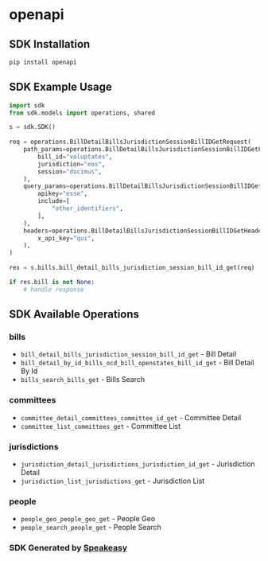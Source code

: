 # openapi

<!-- Start SDK Installation -->
## SDK Installation

```bash
pip install openapi
```
<!-- End SDK Installation -->

## SDK Example Usage
<!-- Start SDK Example Usage -->
```python
import sdk
from sdk.models import operations, shared

s = sdk.SDK()
    
req = operations.BillDetailBillsJurisdictionSessionBillIDGetRequest(
    path_params=operations.BillDetailBillsJurisdictionSessionBillIDGetPathParams(
        bill_id="voluptates",
        jurisdiction="eos",
        session="ducimus",
    ),
    query_params=operations.BillDetailBillsJurisdictionSessionBillIDGetQueryParams(
        apikey="esse",
        include=[
            "other_identifiers",
        ],
    ),
    headers=operations.BillDetailBillsJurisdictionSessionBillIDGetHeaders(
        x_api_key="qui",
    ),
)
    
res = s.bills.bill_detail_bills_jurisdiction_session_bill_id_get(req)

if res.bill is not None:
    # handle response
```
<!-- End SDK Example Usage -->

<!-- Start SDK Available Operations -->
## SDK Available Operations

### bills

* `bill_detail_bills_jurisdiction_session_bill_id_get` - Bill Detail
* `bill_detail_by_id_bills_ocd_bill_openstates_bill_id_get` - Bill Detail By Id
* `bills_search_bills_get` - Bills Search

### committees

* `committee_detail_committees_committee_id_get` - Committee Detail
* `committee_list_committees_get` - Committee List

### jurisdictions

* `jurisdiction_detail_jurisdictions_jurisdiction_id_get` - Jurisdiction Detail
* `jurisdiction_list_jurisdictions_get` - Jurisdiction List

### people

* `people_geo_people_geo_get` - People Geo
* `people_search_people_get` - People Search

<!-- End SDK Available Operations -->

### SDK Generated by [Speakeasy](https://docs.speakeasyapi.dev/docs/using-speakeasy/client-sdks)
